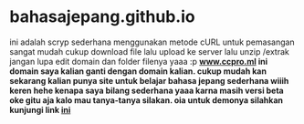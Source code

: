 # bahasajepang.github.io
ini adalah scryp sederhana menggunakan metode cURL 
untuk pemasangan sangat mudah cukup download file lalu upload ke server 
lalu unzip /extrak 
jangan lupa edit domain dan folder filenya yaaa :p
<b>www.ccpro.ml<b> ini domain saya kalian ganti dengan domain kalian.
cukup  mudah kan 
sekarang kalian punya site untuk belajar bahasa jepang sederhana wiiih keren hehe kenapa saya bilang sederhana yaaa karna masih versi beta 
oke gitu aja kalo mau tanya-tanya silakan.
oia untuk demonya silahkan kunjungi link <a href="http://www.ccpro.ml/jpid">ini</a>
